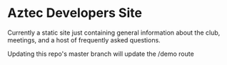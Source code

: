 # Aztec Developers Site

Currently a static site just containing general information about the club, meetings, and a host of frequently asked questions.

Updating this repo's master branch will update the /demo route
